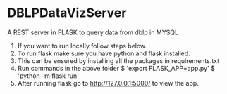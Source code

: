 # DBLPDataVizServer
A REST server in FLASK to query data from dblp in MYSQL


1. If you want to run locally follow steps below.
2. To run flask make sure you have python and flask installed. 
3. This can be ensured by installing all the packages in requirements.txt
4. Run commands in the above folder $ 'export FLASK_APP=app.py'
	        	            $ 'python -m flask run'
5. After running flask go to http://127.0.0.1:5000/ to view the app.
